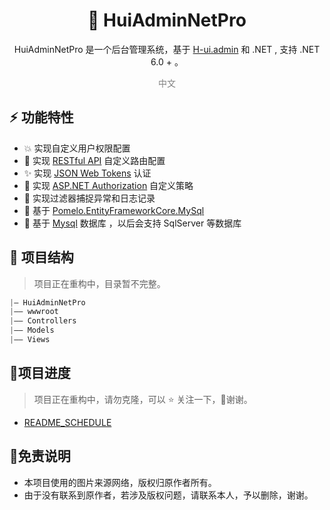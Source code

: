 <h1 align="center" >🐌 HuiAdminNetPro </h1>  

<div align="center"> 
<p> HuiAdminNetPro 是一个后台管理系统，基于  <a target="_blank" href="http://h-ui.net/H-ui.admin.shtml" >H-ui.admin</a> 和 .NET , 支持 .NET 6.0 + 。</p>
</div>


<div align="center" style="color:gray"> 
    中文 
</div>


## :zap: 功能特性
+ :boom: 实现自定义用户权限配置
+ :palm_tree: 实现 [RESTful API](https://restfulapi.cn/) 自定义路由配置
+ :sparkles: 实现 [JSON Web Tokens](https://jwt.io/) 认证
+ :whale: 实现 [ASP.NET Authorization](https://learn.microsoft.com/zh-cn/aspnet/core/security/authorization/policies?view=aspnetcore-6.0) 自定义策略
+ :pencil: 实现过滤器捕捉异常和日志记录
+ :beers: 基于 [Pomelo.EntityFrameworkCore.MySql](https://github.com/PomeloFoundation/Pomelo.EntityFrameworkCore.MySql) 
+ :newspaper: 基于 [Mysql](https://www.mysql.com/cn/) 数据库 ，以后会支持 SqlServer 等数据库

## :page_facing_up: ​项目结构

> 项目正在重构中，目录暂不完整。

```C#
|— HuiAdminNetPro    
|—— wwwroot   
|—— Controllers    
|—— Models  
|—— Views
```

## :construction_worker:项目进度

> 项目正在重构中，请勿克隆，可以 :star: 关注一下，:pray:谢谢。

+ [README_SCHEDULE](./README_SCHEDULE.md)

## :rainbow:免责说明

+ 本项目使用的图片来源网络，版权归原作者所有。
+ 由于没有联系到原作者，若涉及版权问题，请联系本人，予以删除，谢谢。

